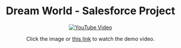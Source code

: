 <div align="center">
<h1>Dream World - Salesforce Project </h1>

[![YouTube Video](https://img.youtube.com/vi/24q0GkJ5QAo/0.jpg)](https://www.youtube.com/watch?v=24q0GkJ5QAo)

Click the image or [this link](https://www.youtube.com/watch?v=24q0GkJ5QAo) to watch the demo video.

</div>
